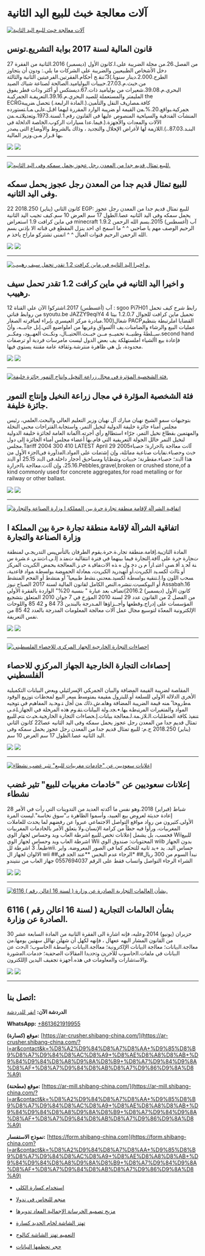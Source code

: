 # آلات معالجة خبث للبيع اليد الثانية

<a href="https://swt.shibang-china.com/?l=ar&img&k=%D8%A2%D9%84%D8%A7%D8%AA+%D9%85%D8%B9%D8%A7%D9%84%D8%AC%D8%A9+%D8%AE%D8%A8%D8%AB+%D9%84%D9%84%D8%A8%D9%8A%D8%B9+%D8%A7%D9%84%D9%8A%D8%AF+%D8%A7%D9%84%D8%AB%D8%A7%D9%86%D9%8A%D8%A9" target="_blank">![آلات معالجة خبث للبيع اليد الثانية](http://static.shibang-china.com/all-800x300/306.jpg)</a>

## قانون المالية لسنة 2017 بوابة التشريع.تونس
27 كانون الأول (ديسمبر) 2016.اﻟﺜﺎﻧﻴﺔ ﻣﻦ اﻟﻔﻘﺮة.I.ﻣﻦ اﻟﻔﺼﻞ.26.ﻣﻦ ﻣﺠﻠﺔ اﻟﻀﺮﻳﺒﺔ ﻋﻠﻰ دﺧﻞ اﻷﺷﺨﺎص اﻟﻄﺒﻴﻌﻴﻴﻦ واﻟﻀﺮﻳﺒﺔ ﻋﻠﻰ اﻟﺸﺮﻛﺎت ﻣﺎ ﻳﻠﻲ.: ودون أن ﻳﺘﺠﺎوز اﻟﻄﺮح.2.000.دﻳﻨﺎر ﺳﻨﻮﻳﺎ.)3.ّﺗﻨﻘ ﺢ أﺣﻜﺎم.اﻟﻔﻘﺮﺗﻴﻦ.اﻟﻔﺮﻋﻴﺘﻴﻦ اﻟﺜﺎﻧﻴﺔ واﻟﺜﺎﻟﺜﺔ ﻣﻦ.ﺧﺒﺚ.م.27.03.ﺣﺒﻴﺒﺎت اﻟﺒﻮﻟﻴﺎﻣﻴﺪ.اﻟﺼﺎﻟﺤﺔ ﻟﺼﻨﺎﻋﺔ ﺷﺒﺎك اﻟﺼﻴﺪ اﻟﺒﺤﺮي.م.39.08.ﺷﻌﻴﺮات ﻣﻦ ﺑﻮﻟﻴﺎﻣﻴﺪ ذات.67.دﻳﺴﺘﻜﺲ أو أﻛﺜﺮ وذات ﻗﻄﺮ ﻳﻔﻮق اﻟﻤﻠﻴﻤﺘﺮ واﻟﻤﺴﺘﻌﻤﻠﺔ ﻟﻠﺼﻴﺪ اﻟﺒﺤﺮي.م.39.16.اﻟﺘﻌرﻴﻔـﺔ اﻟﺠﻤرﮐﻴـﺔ the ECRGﮐﺎﻓﺔ.ﻤﺼﺎرﻴف اﻟﻨﻘل واﻟﺘﺄﻤﻴن.(.اﻟﻤﺎدة اﻟراﺒﻌﺔ.) ﺘﺤﺼل ﻀرﻴﺒﺔ ﺠﻤرﮐﻴﺔ.ﺒواﻗﻊ.20.%.ﻤن اﻟﻘﻴﻤﺔ أو ﻀرﻴﺒﺔ اﻟوارد اﻟﻤﻘررة اﻴﻬﻤﺎ اﻗـل.ﻋﻟـﯽ ﻤـﺎ.ﺘﺴﺘورده اﻟﻤﻨﺸﺂت اﻟﻔﻨدﻗﻴﺔ واﻟﺴﻴﺎﺤﻴﺔ اﻟﻤﻨﺼوص ﻋﻟﻴﻬﺎ ﻓﯽ اﻟﻘﺎﻨون رﻗم.1.ﻟﺴﻨﺔ.1973.وﺘﻌدﻴﻼﺘـﻪ.ﻤن اﻵﻻت واﻟﻤﻌدات واﻷﺠﻬزة.(.ﻓﻴﻤﺎ.ﻋدا ﺴﻴﺎرات اﻟرﮐوب.اﻟﺨﺎﺼﺔ اﻟداﺨﻟﺔ ﻓﯽ اﻟﺒﻨـد.87.03.،).اﻟﻼزﻤﺔ ﻟﻬﺎ ﻷﻏراض اﻹﺤﻼل واﻟﺘﺠدﻴد ، وذﻟك ﺒﺎﻟﺸروط واﻷوﻀﺎع اﻟﺘﯽ ﻴﺼدر ﺒﻬﺎ ﻗـرار ﻤـن.وزﻴر اﻟﻤﺎﻟﻴﺔ.


<a href="https://whatsapp.shibangsoft.com/WhatsApp.php" target="_blank" title="WhatsApp">![](http://static.shibang-china.com/icon/whatsapp.png)</a> <a href="https://swt.shibang-china.com/?l=ar&icon&k=%D8%A2%D9%84%D8%A7%D8%AA+%D9%85%D8%B9%D8%A7%D9%84%D8%AC%D8%A9+%D8%AE%D8%A8%D8%AB+%D9%84%D9%84%D8%A8%D9%8A%D8%B9+%D8%A7%D9%84%D9%8A%D8%AF+%D8%A7%D9%84%D8%AB%D8%A7%D9%86%D9%8A%D8%A9" target="_blank">![](http://static.shibang-china.com/icon/chat-ar.png)</a>

---

<a href="https://swt.shibang-china.com/?l=ar&img&k=%D8%A2%D9%84%D8%A7%D8%AA+%D9%85%D8%B9%D8%A7%D9%84%D8%AC%D8%A9+%D8%AE%D8%A8%D8%AB+%D9%84%D9%84%D8%A8%D9%8A%D8%B9+%D8%A7%D9%84%D9%8A%D8%AF+%D8%A7%D9%84%D8%AB%D8%A7%D9%86%D9%8A%D8%A9" target="_blank">![للبيع تمثال قديم جدا من المعدن رجل عجوز يحمل سمكه وفى اليد الثانيه.](http://static.shibang-china.com/all-800x300/1165.jpg)</a>

## للبيع تمثال قديم جدا من المعدن رجل عجوز يحمل سمكه وفى اليد الثانيه.
22 كانون الثاني (يناير) 2018.250 EGP: للبيع تمثال قديم جدا من المعدن رجل عجوز يحمل سمكه وفى اليد الثانيه عصا.الطول 17 سم العرض 10 سم.كيف تجيب اليد الثانية في ماين كرافت 1.9 استعراض minecraft 1.9.2 آب (أغسطس) 2015.بسم الله الرحمن الرحيم الوصف مهم يا صاحبي ^ ^ ما اسمح اي احد ينزل المقطع في قناته الا بإذني بسم الله الرحمن الرحيم قنوات العيال ^ ^ اتمنى تشتركو ماراح ياخذ م.


<a href="https://whatsapp.shibangsoft.com/WhatsApp.php" target="_blank" title="WhatsApp">![](http://static.shibang-china.com/icon/whatsapp.png)</a> <a href="https://swt.shibang-china.com/?l=ar&icon&k=%D8%A2%D9%84%D8%A7%D8%AA+%D9%85%D8%B9%D8%A7%D9%84%D8%AC%D8%A9+%D8%AE%D8%A8%D8%AB+%D9%84%D9%84%D8%A8%D9%8A%D8%B9+%D8%A7%D9%84%D9%8A%D8%AF+%D8%A7%D9%84%D8%AB%D8%A7%D9%86%D9%8A%D8%A9" target="_blank">![](http://static.shibang-china.com/icon/chat-ar.png)</a>

---

<a href="https://swt.shibang-china.com/?l=ar&img&k=%D8%A2%D9%84%D8%A7%D8%AA+%D9%85%D8%B9%D8%A7%D9%84%D8%AC%D8%A9+%D8%AE%D8%A8%D8%AB+%D9%84%D9%84%D8%A8%D9%8A%D8%B9+%D8%A7%D9%84%D9%8A%D8%AF+%D8%A7%D9%84%D8%AB%D8%A7%D9%86%D9%8A%D8%A9" target="_blank">![و اخيرا اليد الثانيه في ماين كرافت 1.2 تقدر تحمل سيف رهييب.](http://static.shibang-china.com/all-800x300/1376.jpg)</a>

## و اخيرا اليد الثانيه في ماين كرافت 1.2 تقدر تحمل سيف رهييب.
12 آب (أغسطس) 2017.اشتركوا الآن علي القناة : sgoo Pi7H01 رابط شرح كيف تحمل من روابط قناتي syoutu.be JAZZY9eqiY4 تحميل ماين كرافت للجوال 1.2.0.7 بيتا 4 شغال(100.مبادرة مركز العيسري بإبراء لعباقرته الصغار PACPالقضايا املرتبطة بتنظيم عمليات البيع والرشاء والضامنات.يف األسواق وغريها من املواضيع التي.إىل جانبــه، وأنّ ســلطةً وطنيــة تحميــهِ مــن خبــث.االحتيــال، ونكــث العهــود، ومكــر.second hand فإعادة بيع األشياء املستهلكة يف بعض الدول ليست مامرسات فردية أو ترصفات محدودة، بل هي ظاهرة منترشة.وثقافة عامة مقننة يستوي فيها.


<a href="https://whatsapp.shibangsoft.com/WhatsApp.php" target="_blank" title="WhatsApp">![](http://static.shibang-china.com/icon/whatsapp.png)</a> <a href="https://swt.shibang-china.com/?l=ar&icon&k=%D8%A2%D9%84%D8%A7%D8%AA+%D9%85%D8%B9%D8%A7%D9%84%D8%AC%D8%A9+%D8%AE%D8%A8%D8%AB+%D9%84%D9%84%D8%A8%D9%8A%D8%B9+%D8%A7%D9%84%D9%8A%D8%AF+%D8%A7%D9%84%D8%AB%D8%A7%D9%86%D9%8A%D8%A9" target="_blank">![](http://static.shibang-china.com/icon/chat-ar.png)</a>

---

<a href="https://swt.shibang-china.com/?l=ar&img&k=%D8%A2%D9%84%D8%A7%D8%AA+%D9%85%D8%B9%D8%A7%D9%84%D8%AC%D8%A9+%D8%AE%D8%A8%D8%AB+%D9%84%D9%84%D8%A8%D9%8A%D8%B9+%D8%A7%D9%84%D9%8A%D8%AF+%D8%A7%D9%84%D8%AB%D8%A7%D9%86%D9%8A%D8%A9" target="_blank">![فئة الشخصية المؤثرة في مجال زراعة النخيل وإنتاج التمور جائزة خليفة.](http://static.shibang-china.com/all-800x300/131.jpg)</a>

## فئة الشخصية المؤثرة في مجال زراعة النخيل وإنتاج التمور جائزة خليفة.
بتوجيهات سمو الشيخ نهيان مبارك آل نهيان وزير التعليم العالي والبحث.العلمي، رئيس مجلس أمناء جائزة خليفة الدولية لنخيل التمر، واستجابة.القتراحات محبي النخلة والمهتمين بقطاع نخيل التمر، جرّاء استطالع رأي أجرته.األمانة العامة لجائزة خليفة الدولية لنخيل التمر خالل الجولة التعريفية التي قام.بها أعضاء مجلس أمناء الجائزة إلى دول مجلس.Tariff 2004 300 410 LATEST April 29 2005آﺎﻧت ﻣﻌﺎﻟﺟﺔ ﺑﺎﻟﺣرارة؛ ﺣﺻﺑﺎء ﺧﺑث وﺣﺻﺑﺎء.ﻧﻔﺎﻳﺎت ﺻﻧﺎﻋﻳﺔ ﻣﻣﺎﺛﻠﺔ، وإن إﺷﺗﻣﻠت ﻋﻠﻰ اﻟﻣواد.اﻟﻣذآورة ﻓﻰاﻟﺟزء اﻷول ﻣن هذا اﻟﺑﻧد؛ ﺣﺻﺑﺎء.ﻣﻘطرﻧﺔ؛ ﺣﺑﻳﺑﺎت وﺷظﺎﻳﺎ وﻣﺳﺎﺣﻳق أﺣﺟﺎر داﺧﻠﺔ.ﻓﻰ اﻟﺑﻧد 25.15 أو اﻟﺑﻧد 25.16، وإن آﺎﻧت.ﻣﻌﺎﻟﺟﺔ ﺑﺎﻟﺣرارة.Pebbles,gravel,broken or crushed stone,of a kind commonly used for concrete aggregates,for road metalling or for railway or other ballast.


<a href="https://whatsapp.shibangsoft.com/WhatsApp.php" target="_blank" title="WhatsApp">![](http://static.shibang-china.com/icon/whatsapp.png)</a> <a href="https://swt.shibang-china.com/?l=ar&icon&k=%D8%A2%D9%84%D8%A7%D8%AA+%D9%85%D8%B9%D8%A7%D9%84%D8%AC%D8%A9+%D8%AE%D8%A8%D8%AB+%D9%84%D9%84%D8%A8%D9%8A%D8%B9+%D8%A7%D9%84%D9%8A%D8%AF+%D8%A7%D9%84%D8%AB%D8%A7%D9%86%D9%8A%D8%A9" target="_blank">![](http://static.shibang-china.com/icon/chat-ar.png)</a>

---

<a href="https://swt.shibang-china.com/?l=ar&img&k=%D8%A2%D9%84%D8%A7%D8%AA+%D9%85%D8%B9%D8%A7%D9%84%D8%AC%D8%A9+%D8%AE%D8%A8%D8%AB+%D9%84%D9%84%D8%A8%D9%8A%D8%B9+%D8%A7%D9%84%D9%8A%D8%AF+%D8%A7%D9%84%D8%AB%D8%A7%D9%86%D9%8A%D8%A9" target="_blank">![اﺗﻔﺎﻗﻴﺔ اﻟﺸﺮاآﺔ ﻹﻗﺎﻣﺔ ﻣﻨﻄﻘﺔ ﺗﺠﺎرة ﺣﺮة ﺑﻴﻦ اﻟﻤﻤﻠﻜﺔ ا وزارة الصناعة والتجارة](http://static.shibang-china.com/all-800x300/180.jpg)</a>

## اﺗﻔﺎﻗﻴﺔ اﻟﺸﺮاآﺔ ﻹﻗﺎﻣﺔ ﻣﻨﻄﻘﺔ ﺗﺠﺎرة ﺣﺮة ﺑﻴﻦ اﻟﻤﻤﻠﻜﺔ ا وزارة الصناعة والتجارة
اﻟﻤﺎدة اﻟﺜﺎﻥﻴﺔ.إﻗﺎﻣﺔ.ﻣﻨﻄﻘﺔ ﺗﺠﺎر.ة.ﺣﺮة.ﻳﻘﻮم اﻟﻄﺮﻓﺎن ﺑﺎﻟﺘﺄﺱﻴﺲ اﻟﺘﺪرﻳﺠ.ﻲ ﻟﻤﻨﻄﻘﺔ ﺕﺠﺎرة ﺣﺮة ﻋﻠﻰ آﺎﻓﺔ.اﻟﺘﺠﺎرة ﻓﻴﻤﺎ ﺑﻴﻨﻬﻤﺎ ﻓﻲ ﻓﺘﺮة اﻧﺘﻘﺎﻟﻴﺔ ﺕﻤﺘ ﺪ إﻟ ﻰ.اﺙﻨﺘ ﻲ ﻋ ﺸﺮة ﺱ ﻨﺔ آﺤ ﺪ أﻗ ﺼﻰ اﻋﺘﺒ ﺎراً ﻡ ﻦ دﺧ ﻮل ه ﺬﻩ اﻻﺕﻔﺎﻗﻴ ﺔ ﺣﻴ ﺰ.ﺍﻟﻤﻌﺎﻟﺠﺔ ﺒﺤﻤﺽ ﺍﻟﻜﺒﺭﻴﺕ ﺍﻟﻤﺭﻜﺯ ﺃﻭ ﺜﺎﻟﺙ ﺃﻜﺴ.ﻴﺩ ﺍﻟﻜﺒﺭﻴﺕ.ﺃﻭ ﺃﻨﻬﻴﺩﺭﻴﺩ ﺍﻟﻜﺒﺭﻴﺕ، ﻤﻌﺎﺩﻟﺔ ﺍﻟﺤﻤﻭﻀﺔ ﺒﻭﺍﺴﻁﺔ ﻤﻭﺍﺩ ﻗﺎﻋﺩﻴﺔ، ﺴﺤﺏ ﺍﻟﻠﻭﻥ ﻭﺍ.ﻟ.ﺘﻨﻘﻴﺔ ﺒﻭﺍﺴﻁﺔ ﺃﻜﺴﻴﺩ.ﻤﻌﺩﻨﻲ ﻨﺸﻁ ﻁﺒﻴﻌﻴﺎﹰ ﺃﻭ ﻤﻨﺸﻁ ﺃﻭ ﺍﻟﻔﺤﻡ ﺍﻟﻤﻨﺸﻁ ﺃﻭ ﺍﻟﺒﻭﻜﺴﻴﺕ.ننشره.النص الكامل لقانون المالية لسنة 2017 الصباح نيوز Assabah.16 كانون الأول (ديسمبر) 2016.2)تضاف بعد عبارة &quot; بنسبة 20%&quot; الواردة بالفقرة الأولى من الفصل 2 من القانون عدد 29 لسنة 2010 المؤرخ في 7 جوان 2010 المتعلق بتشجيع المؤسسات على إدراج.وقطعها وأجــزاؤها المـدرجة بالبندين 73 84 و 42 85 واللوحات الإلكترونية المعدّة لتوسيع مجال عمل آلات معالجة المعلومات المدرجة بالعدد 42 85 من نفس التعريفة.


<a href="https://whatsapp.shibangsoft.com/WhatsApp.php" target="_blank" title="WhatsApp">![](http://static.shibang-china.com/icon/whatsapp.png)</a> <a href="https://swt.shibang-china.com/?l=ar&icon&k=%D8%A2%D9%84%D8%A7%D8%AA+%D9%85%D8%B9%D8%A7%D9%84%D8%AC%D8%A9+%D8%AE%D8%A8%D8%AB+%D9%84%D9%84%D8%A8%D9%8A%D8%B9+%D8%A7%D9%84%D9%8A%D8%AF+%D8%A7%D9%84%D8%AB%D8%A7%D9%86%D9%8A%D8%A9" target="_blank">![](http://static.shibang-china.com/icon/chat-ar.png)</a>

---

<a href="https://swt.shibang-china.com/?l=ar&img&k=%D8%A2%D9%84%D8%A7%D8%AA+%D9%85%D8%B9%D8%A7%D9%84%D8%AC%D8%A9+%D8%AE%D8%A8%D8%AB+%D9%84%D9%84%D8%A8%D9%8A%D8%B9+%D8%A7%D9%84%D9%8A%D8%AF+%D8%A7%D9%84%D8%AB%D8%A7%D9%86%D9%8A%D8%A9" target="_blank">![إحصاءات التجارة الخارجية الجهاز المركزي للاحصاء الفلسطيني](http://static.shibang-china.com/all-800x300/245.jpg)</a>

## إحصاءات التجارة الخارجية الجهاز المركزي للاحصاء الفلسطيني
ﺍﻟﻤﻘﺎﺼﺔ ﻟﻀﺭﻴﺒﺔ ﺍﻟﻘﻴﻤﺔ ﺍﻟﻤﻀﺎﻓﺔ ﻭﺍﻟﺒﻴﺎﻥ ﺍﻟﺠﻤﺭﻜﻲ ﺍﻹﺴﺭﺍﺌﻴﻠﻲ ﻭﺒﻌﺽ ﺍﻟﺒﻴﺎﻨﺎﺕ ﺍﻟﺘﻜﻤﻴﻠﻴﺔ ﺍﻷﺨﺭﻯ ﺍﻟﺩﻻﻟﺔ ﺍﻷﻭﻟﻰ ﻟﻠﺴﻠﻌﺔ ﺃﻭ.ﻟﻠﺒﺘﺭﻭل ﻤﻘﻴﻤﺔ ﺒﻤﺘﻭﺴﻁ ﺴﻌﺭ ﺍﻟﺒﻴﻊ ﻟﻤﺤﻁﺎﺕ ﺘﻭﺯﻴﻊ ﺍﻟﻭﻗﻭﺩ ﻤﻁﺭﻭﺤﺎﹰ ﻤﻨﻪ ﻗﻴﻤﺔ ﺍﻟﻀﺭﻴﺒﺔ ﺍﻟﻤﻀﺎﻓﺔ ﻭﻫﺎﻤ.ﺵ.ﺫﻟﻙ ﻤﻥ ﺃﺠل ﺘ.ﻭﺤ.ﻴﺩ ﺍﻟﻤﻔﺎﻫﻴﻡ ﻓﻲ ﺘﻭﺠﻴﻪ ﺍﻟﻤﻭﺍﺩ ﻭﺍﻟﻤﺘﻐﻴﺭﺍﺕ ﺍﻟﻤﺭﺘﺒﻁﺔ ﺒﻬﺎ.•.ﺠﺩ.ﻭﻟﺔ ﺍﻟﺒﻴﺎﻨﺎﺕ.ﺘﻘ.ﻭﻡ ﻫﺫﻩ ﺍﻟﻤﺭﺤﻠﺔ ﻓﻲ ﺍﻟﺠﻬﺎﺯ.ﻠﻋ.ﻰ ﺘﻨﻔﻴﺫ ﻜﺎﻓﺔ ﺍﻟﻤﺘﻁﻠﺒﺎﺕ.ﺍﻟ.ﻼﺯ.ﻤﺔ.ﻟ.ﻤﻌﺎﻟﺠﺔ ﺒﻴﺎﻨﺎﺕ.ﺇ.ﺤﺼﺎﺀﺍﺕ ﺍﻟﺘﺠﺎﺭﺓ ﺍﻟﺨﺎﺭﺠﻴﺔ.ﺤﻴ.ﺙ ﺘﺘﻡ.للبيع تمثال قديم جدا من المعدن رجل عجوز يحمل سمكه وفى اليد الثانيه عصا22 كانون الثاني (يناير) 2018.250 ج.م: للبيع تمثال قديم جدا من المعدن رجل عجوز يحمل سمكه وفى اليد الثانيه عصا.الطول 17 سم العرض 10 سم.


<a href="https://whatsapp.shibangsoft.com/WhatsApp.php" target="_blank" title="WhatsApp">![](http://static.shibang-china.com/icon/whatsapp.png)</a> <a href="https://swt.shibang-china.com/?l=ar&icon&k=%D8%A2%D9%84%D8%A7%D8%AA+%D9%85%D8%B9%D8%A7%D9%84%D8%AC%D8%A9+%D8%AE%D8%A8%D8%AB+%D9%84%D9%84%D8%A8%D9%8A%D8%B9+%D8%A7%D9%84%D9%8A%D8%AF+%D8%A7%D9%84%D8%AB%D8%A7%D9%86%D9%8A%D8%A9" target="_blank">![](http://static.shibang-china.com/icon/chat-ar.png)</a>

---

<a href="https://swt.shibang-china.com/?l=ar&img&k=%D8%A2%D9%84%D8%A7%D8%AA+%D9%85%D8%B9%D8%A7%D9%84%D8%AC%D8%A9+%D8%AE%D8%A8%D8%AB+%D9%84%D9%84%D8%A8%D9%8A%D8%B9+%D8%A7%D9%84%D9%8A%D8%AF+%D8%A7%D9%84%D8%AB%D8%A7%D9%86%D9%8A%D8%A9" target="_blank">![إعلانات سعوديين عن &quot;خادمات مغربيات للبيع&quot; تثير غضب نشطاء](http://static.shibang-china.com/all-800x300/145.jpg)</a>

## إعلانات سعوديين عن &quot;خادمات مغربيات للبيع&quot; تثير غضب نشطاء
28 شباط (فبراير) 2018.وهو نفس ما أكدته العديد من التدوينات التي رأت في الأمر إعادة حديثة لعروض بيع العبيد، وأسموا الظاهرة بـ&quot;سوق نخاسة&quot;.ليست المرة الأولى.كثيرون من رواد مواقع التواصل الاجتماعي عبروا عن رفضهم لما يحدث للعاملات المغربيات، ورأوا فيه حطاً من كرامة الإنسان.ولا يتعلق الأمر بالخادمات المغربيات فحسب، بل يشمل إعلانات تخص.للبيع اشرطة العاب ويد وحساس لجهاز الوي Wiiللبيع اشرطة العاب ويد وحساس لجهاز الوي Wii المحتويات: صندوق الوي wiib بدون الجهاز طبعاً. 3 اشرطة للwii. حساس اليد. يد +يد ثانيه للتحكم كما في الصور المعروضة. واير الالوان لجهاز ال wii ##نبدأ السوم من 300 ريال## *الرجاء عدم البخس **عند الجد في الشراء الرجاء التواصل واتساب فقط على الرقم 0557694037 جهاز العاب من ننتيندو


<a href="https://whatsapp.shibangsoft.com/WhatsApp.php" target="_blank" title="WhatsApp">![](http://static.shibang-china.com/icon/whatsapp.png)</a> <a href="https://swt.shibang-china.com/?l=ar&icon&k=%D8%A2%D9%84%D8%A7%D8%AA+%D9%85%D8%B9%D8%A7%D9%84%D8%AC%D8%A9+%D8%AE%D8%A8%D8%AB+%D9%84%D9%84%D8%A8%D9%8A%D8%B9+%D8%A7%D9%84%D9%8A%D8%AF+%D8%A7%D9%84%D8%AB%D8%A7%D9%86%D9%8A%D8%A9" target="_blank">![](http://static.shibang-china.com/icon/chat-ar.png)</a>

---

<a href="https://swt.shibang-china.com/?l=ar&img&k=%D8%A2%D9%84%D8%A7%D8%AA+%D9%85%D8%B9%D8%A7%D9%84%D8%AC%D8%A9+%D8%AE%D8%A8%D8%AB+%D9%84%D9%84%D8%A8%D9%8A%D8%B9+%D8%A7%D9%84%D9%8A%D8%AF+%D8%A7%D9%84%D8%AB%D8%A7%D9%86%D9%8A%D8%A9" target="_blank">![6116 ( لسنة 16 اعالن رقم ) بشأن العالمات التجارية الصادرة عن وزارة.](http://static.shibang-china.com/all-800x300/1206.jpg)</a>

## 6116 ( لسنة 16 اعالن رقم ) بشأن العالمات التجارية الصادرة عن وزارة.
30 حزيران (يونيو) 2014.وعليه، فإنه اشارة الى الفقرة الثانية من المادة السابعة عشر من القانون المشار اليهه ععهال ، فإنهه لكهل أن شهلن تهالل سهتين يومها.ﻣن ﻣﻌﺎﻟﺟﺔ.اﻟﺑﯾﺎﻧﺎت؛ ﻣﻌﺎﻟﺟﺔ اﻟﺑﯾﺎﻧﺎت اﻹﻟﮐﺗروﻧﯾﺔ؛ ﻣﻌﺎﻟﺟﺔ.اﻟﺑﯾﺎﻧﺎت ﺑواﺳطﺔ اﻟﺣﺎﺳوب؛ اﻟﺑﺣث ﻋن اﻟﺑﯾﺎﻧﺎت ﻓﻲ ﻣﻟﻔﺎت.اﻟﺣﺎﺳوب ﻟﻶﺧرﯾن وﺗﺣدﯾدا اﻟﻣﻘﺎﻻت اﻟﺻﺣﻔﯾﺔ؛ ﺧدﻣﺎت.اﻟﻣﺷورة واﻻﺳﺗﺷﺎرات واﻟﻣﻌﻟوﻣﺎت ﻓﻲ ھذه.أجهزة تجفيف اليدين اإللكترون.

<a href="https://whatsapp.shibangsoft.com/WhatsApp.php" target="_blank" title="WhatsApp">![](http://static.shibang-china.com/icon/whatsapp.png)</a> <a href="https://swt.shibang-china.com/?l=ar&icon&k=%D8%A2%D9%84%D8%A7%D8%AA+%D9%85%D8%B9%D8%A7%D9%84%D8%AC%D8%A9+%D8%AE%D8%A8%D8%AB+%D9%84%D9%84%D8%A8%D9%8A%D8%B9+%D8%A7%D9%84%D9%8A%D8%AF+%D8%A7%D9%84%D8%AB%D8%A7%D9%86%D9%8A%D8%A9" target="_blank">![](http://static.shibang-china.com/icon/chat-ar.png)</a>

---
## اتصل بنا:

**الدردشة الآن:** [انقر للدردشة](https://swt.shibang-china.com?l=ar&contact&k=%D8%A2%D9%84%D8%A7%D8%AA+%D9%85%D8%B9%D8%A7%D9%84%D8%AC%D8%A9+%D8%AE%D8%A8%D8%AB+%D9%84%D9%84%D8%A8%D9%8A%D8%B9+%D8%A7%D9%84%D9%8A%D8%AF+%D8%A7%D9%84%D8%AB%D8%A7%D9%86%D9%8A%D8%A9)

**WhatsApp:**  [+8613621919955](https://whatsapp.shibangsoft.com/WhatsApp.php)

**موقع (كسارة):** [https://ar-crusher.shibang-china.com/](https://ar-crusher.shibang-china.com/?l=ar&contact&k=%D8%A2%D9%84%D8%A7%D8%AA+%D9%85%D8%B9%D8%A7%D9%84%D8%AC%D8%A9+%D8%AE%D8%A8%D8%AB+%D9%84%D9%84%D8%A8%D9%8A%D8%B9+%D8%A7%D9%84%D9%8A%D8%AF+%D8%A7%D9%84%D8%AB%D8%A7%D9%86%D9%8A%D8%A9)

**موقع (مطحنة):** [https://ar-mill.shibang-china.com/](https://ar-mill.shibang-china.com/?l=ar&contact&k=%D8%A2%D9%84%D8%A7%D8%AA+%D9%85%D8%B9%D8%A7%D9%84%D8%AC%D8%A9+%D8%AE%D8%A8%D8%AB+%D9%84%D9%84%D8%A8%D9%8A%D8%B9+%D8%A7%D9%84%D9%8A%D8%AF+%D8%A7%D9%84%D8%AB%D8%A7%D9%86%D9%8A%D8%A9)

**نموذج الاستفسار:** [https://form.shibang-china.com](https://form.shibang-china.com?l=ar&contact&k=%D8%A2%D9%84%D8%A7%D8%AA+%D9%85%D8%B9%D8%A7%D9%84%D8%AC%D8%A9+%D8%AE%D8%A8%D8%AB+%D9%84%D9%84%D8%A8%D9%8A%D8%B9+%D8%A7%D9%84%D9%8A%D8%AF+%D8%A7%D9%84%D8%AB%D8%A7%D9%86%D9%8A%D8%A9)

* [استخدام كسارة الكلي](../29/%D8%A7%D8%B3%D8%AA%D8%AE%D8%AF%D8%A7%D9%85%20%D9%83%D8%B3%D8%A7%D8%B1%D8%A9%20%D8%A7%D9%84%D9%83%D9%84%D9%8A.md)

* [منجم للنحاس في ندولا](../28/%D9%85%D9%86%D8%AC%D9%85%20%D9%84%D9%84%D9%86%D8%AD%D8%A7%D8%B3%20%D9%81%D9%8A%20%D9%86%D8%AF%D9%88%D9%84%D8%A7.md)

* [مزيج تصميم الخرسانة الإجمالية المعاد تدويرها](../29/%D9%85%D8%B2%D9%8A%D8%AC%20%D8%AA%D8%B5%D9%85%D9%8A%D9%85%20%D8%A7%D9%84%D8%AE%D8%B1%D8%B3%D8%A7%D9%86%D8%A9%20%D8%A7%D9%84%D8%A5%D8%AC%D9%85%D8%A7%D9%84%D9%8A%D8%A9%20%D8%A7%D9%84%D9%85%D8%B9%D8%A7%D8%AF%20%D8%AA%D8%AF%D9%88%D9%8A%D8%B1%D9%87%D8%A7.md)

* [تهتز الشاشة لخام الحديد كسارة](../26/%D8%AA%D9%87%D8%AA%D8%B2%20%D8%A7%D9%84%D8%B4%D8%A7%D8%B4%D8%A9%20%D9%84%D8%AE%D8%A7%D9%85%20%D8%A7%D9%84%D8%AD%D8%AF%D9%8A%D8%AF%20%D9%83%D8%B3%D8%A7%D8%B1%D8%A9.md)

* [التعميم تهتز الشاشة كتالوج](../27/%D8%A7%D9%84%D8%AA%D8%B9%D9%85%D9%8A%D9%85%20%D8%AA%D9%87%D8%AA%D8%B2%20%D8%A7%D9%84%D8%B4%D8%A7%D8%B4%D8%A9%20%D9%83%D8%AA%D8%A7%D9%84%D9%88%D8%AC.md)

* [حجر تحطمها النباتات](../28/%D8%AD%D8%AC%D8%B1%20%D8%AA%D8%AD%D8%B7%D9%85%D9%87%D8%A7%20%D8%A7%D9%84%D9%86%D8%A8%D8%A7%D8%AA%D8%A7%D8%AA.md)
